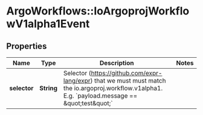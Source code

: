 # ArgoWorkflows::IoArgoprojWorkflowV1alpha1Event

## Properties
Name | Type | Description | Notes
------------ | ------------- | ------------- | -------------
**selector** | **String** | Selector (https://github.com/expr-lang/expr) that we must must match the io.argoproj.workflow.v1alpha1. E.g. &#x60;payload.message &#x3D;&#x3D; \&quot;test\&quot;&#x60; | 



